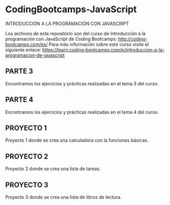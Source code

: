 # CodingBootcamps-JavaScript
 INTRODUCCIÓN A LA PROGRAMACIÓN CON JAVASCRIPT
 
 Los archivos de este repositorio son del curso de Introducción a la programación con JavaScript de Coding Bootcamps: http://coding-bootcamps.com/es/ 
 Para más información sobre este curso visite el siguiente enlace: https://learn.coding-bootcamps.com/p/introduccion-a-la-programacion-de-javascript 

 ## PARTE 3
 Encontramos los ejercicios y prácticas realizadas en el tema 3 del curso.

 ## PARTE 4
 Encontramos los ejercicios y prácticas realizadas en el tema 4 del curso.

 ## PROYECTO 1
 Proyecto 1 donde se crea una calculadora con la funciones básicas.

 ## PROYECTO 2
 Proyecto 2 donde se crea una lista de tareas.

 ## PROYECTO 3
 Proyecto 3 donde se crea una lista de libros de lectura.



